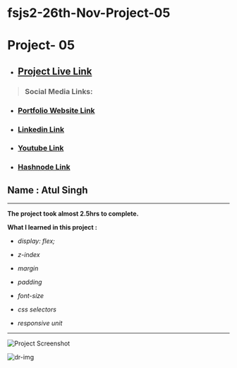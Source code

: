 # fsjs2-26th-Nov-Project-05
# Project- 05

- ## [Project Live Link](https://fsjs2-26th-nov-project-05.netlify.app/)
> ### Social Media Links:

- ### [Portfolio Website Link](https://www.findcoder.io/u/atulsinghatul)
- ### [Linkedin Link](https://www.linkedin.com/in/atul-singh-082529249/)
- ### [Youtube Link](https://www.youtube.com/channel/UCBNc9Vs9mAFxnAKjzWRqDFQ)
- ### [Hashnode Link](https://atulsinghatul.hashnode.dev/)

## Name : Atul Singh

---

**The project took almost 2.5hrs to complete.**

**What I learned in this project :**


- _display: flex;_

- _z-index_

- _margin_

- _padding_

- _font-size_

- _css selectors_


- _responsive unit_

---

![Project Screenshot](https://img.shields.io/badge/LiveClass--26thNov-Project--05-darkgreen)

![dr-img](https://user-images.githubusercontent.com/112545072/210178238-afb93b7a-939b-4a72-8a3b-c01ff14a549e.png)

